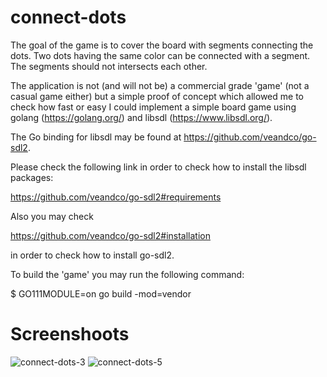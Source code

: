 # connect-dots

The goal of the game is to cover the board with segments connecting the dots.
Two dots having the same color can be connected with a segment.
The segments should not intersects each other.

The application is not (and will not be) a commercial grade 'game' (not a casual game either) but a simple proof of concept which allowed me to check how fast or easy I could implement a simple board game using golang (https://golang.org/) and libsdl (https://www.libsdl.org/). 

The Go binding for libsdl may be found at https://github.com/veandco/go-sdl2. 

Please check the following link in order to check how to install the libsdl packages:

https://github.com/veandco/go-sdl2#requirements

Also you may check

https://github.com/veandco/go-sdl2#installation

in order to check how to install go-sdl2.

To build the 'game' you may run the following command:

$ GO111MODULE=on go build -mod=vendor

# Screenshoots
![connect-dots-3](https://user-images.githubusercontent.com/59707990/74368823-09751280-4ddd-11ea-9c28-47c72c4d2814.png)
![connect-dots-5](https://user-images.githubusercontent.com/59707990/74548280-3862c400-4f56-11ea-85c8-20ee09586ad8.png)

